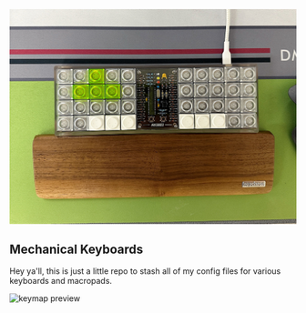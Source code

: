 
![keyboards preview](https://github.com/cjmvincent/mech_keebs/blob/main/keyboard_preview.JPG)

## Mechanical Keyboards

Hey ya'll, this is just a little repo to stash all of my config files for various keyboards and macropads.


![keymap preview](https://github.com/cjmvincent/mech_keebs/blob/main/keymap_preview.JPG)